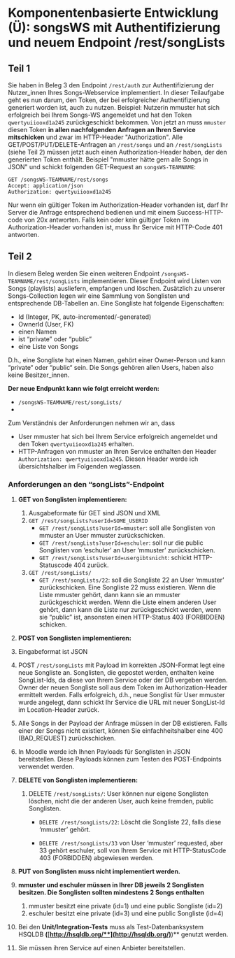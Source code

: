 # Komponentenbasierte Entwicklung (Ü): songsWS mit Authentifizierung und neuem Endpoint /rest/songLists

##  Teil 1

Sie haben in Beleg 3 den Endpoint `/rest/auth` zur Authentifizierung der Nutzer_innen Ihres Songs-Webservice implementiert. In dieser Teilaufgabe geht es nun darum, den Token, der bei erfolgreicher Authentifizierung generiert worden ist, auch zu nutzen. Beispiel: Nutzerin mmuster hat sich erfolgreich bei Ihrem Songs-WS angemeldet und hat den Token `qwertyuiiooxd1a245` zurückgeschickt bekommen. Von jetzt an muss `mmuster` diesen Token **in allen nachfolgenden Anfragen an Ihren Service mitschicken** und zwar im HTTP-Header "Authorization". Alle GET/POST/PUT/DELETE-Anfragen an `/rest/songs` und an `/rest/songLists` (siehe Teil 2) müssen jetzt auch einen Authorization-Header haben, der den generierten Token enthält. Beispiel "mmuster hätte gern alle Songs in JSON" und schickt folgenden GET-Request an `songsWS-TEAMNAME`:

```
GET /songsWS-TEAMNAME/rest/songs 
Accept: application/json
Authorization: qwertyuiiooxd1a245
```

Nur wenn ein gültiger Token im Authorization-Header vorhanden ist, darf Ihr Server die Anfrage entsprechend bedienen und mit einem Success-HTTP-code von 20x antworten. Falls kein oder kein gültiger Token im Authorization-Header vorhanden ist, muss Ihr Service mit HTTP-Code 401 antworten.

## Teil 2

In diesem Beleg werden Sie einen weiteren Endpoint `/songsWS-TEAMNAME/rest/songLists` implementieren. Dieser Endpoint wird Listen von Songs (playlists) ausliefern, empfangen und löschen. Zusätzlich zu unserer Songs-Collection legen wir eine Sammlung von Songlisten und entsprechende DB-Tabellen an. Eine Songliste hat folgende Eigenschaften:

- Id (Integer, PK, auto-incremented/-generated)
- OwnerId (User, FK)
- einen Namen
- ist “private” oder “public”
- eine Liste von Songs

D.h., eine Songliste hat einen Namen, gehört einer Owner-Person und kann “private“ oder “public“ sein.  Die Songs gehören allen Users, haben also keine Besitzer_innen.

**Der neue Endpunkt kann wie folgt erreicht werden:**

- `/songsWS-TEAMNAME/rest/songLists/`                
- 
Zum Verständnis der Anforderungen nehmen wir an, dass 

- User mmuster hat sich bei Ihrem Service erfolgreich angemeldet und den Token `qwertyuiiooxd1a245` erhalten.
- HTTP-Anfragen von mmuster an Ihren Service enthalten den Header `Authorization: qwertyuiiooxd1a245`. Diesen Header werde ich übersichtshalber im Folgenden weglassen.

### Anforderungen an den “songLists”-Endpoint

1. **GET von Songlisten implementieren:**
   1. Ausgabeformate für GET sind JSON und XML
   2. `GET /rest/songLists?userId=SOME_USERID`
      - `GET /rest/songLists?userId=mmuster`: soll alle Songlisten von mmuster an User mmuster zurückschicken.
      - `GET /rest/songLists?userId=eschuler`: soll nur die public Songlisten von ‘eschuler’ an User ‘mmuster’ zurückschicken.
      - `GET /rest/songLists?userId=usergibtsnicht`: schickt HTTP-Statuscode 404 zurück.
   3. `GET /rest/songLists/`
      - `GET /rest/songLists/22`: soll die Songliste 22 an User ‘mmuster’ zurückschicken. Eine Songliste 22 muss existieren. Wenn die Liste mmuster gehört, dann kann sie an mmuster zurückgeschickt werden. Wenn die Liste einem anderen User gehört, dann kann die Liste nur zurückgeschickt werden, wenn sie “public” ist, ansonsten einen HTTP-Status 403 (FORBIDDEN) schicken.
2.  **POST von Songlisten implementieren:**
   1. Eingabeformat ist JSON
   2. POST `/rest/songLists` mit Payload im korrekten JSON-Format legt eine neue Songliste an. Songlisten, die gepostet werden, enthalten keine SongList-Ids, da diese von Ihrem Service oder der DB vergeben werden. Owner der neuen Songliste soll aus dem Token im Authorization-Header ermittelt werden. Falls erfolgreich, d.h., neue Songlist für User mmuster wurde angelegt, dann schickt Ihr Service die URL mit neuer SongList-Id im Location-Header zurück. 
   3. Alle Songs in der Payload der Anfrage müssen in der DB existieren. Falls einer der Songs nicht existiert, können Sie einfachheitshalber eine 400 (BAD_REQUEST) zurückschicken. 
   4. In Moodle werde ich Ihnen Payloads für Songlisten in JSON bereitstellen. Diese Payloads können zum Testen des POST-Endpoints verwendet werden.
3. **DELETE von Songlisten implementieren:**

   1. DELETE `/rest/songLists/`: User können nur eigene Songlisten löschen, nicht die der anderen User, auch keine fremden, public Songlisten.

      - `DELETE /rest/songLists/22`: Löscht die Songliste 22, falls diese ‘mmuster’ gehört.

      - `DELETE /rest/songLists/33` von User ‘mmuster’ requested, aber 33 gehört eschuler, soll von Ihrem Service mit HTTP-StatusCode 403 (FORBIDDEN) abgewiesen werden. 
4. **PUT von Songlisten muss nicht implementiert werden.**
5. **mmuster und eschuler müssen in Ihrer DB jeweils 2 Songlisten besitzen. Die Songlisten sollten mindestens 2 Songs enthalten**
   1. mmuster besitzt eine private (id=1) und eine public Songliste (id=2) 
   2. eschuler besitzt eine private (id=3) und eine public Songliste (id=4) 
6. Bei den **Unit/Integration-Tests** muss als Test-Datenbanksystem HSQLDB **(**[**http://hsqldb.org/**](http://hsqldb.org/)**)** genutzt werden.
7. Sie müssen ihren Service auf einen Anbieter bereitstellen. 
